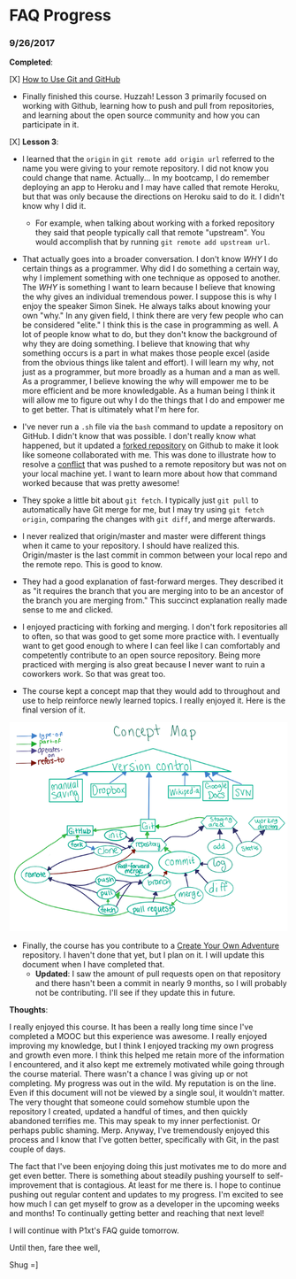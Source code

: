 # FAQ Progress

### 9/26/2017

**Completed**:

[X] [How to Use Git and GitHub](https://www.udacity.com/course/how-to-use-git-and-github--ud775)
  * Finally finished this course. Huzzah! Lesson 3 primarily focused on working with Github, learning how to push and pull from repositories, and learning about the open source community and how you can participate in it.

  [X] **Lesson 3**:

  - I learned that the `origin` in `git remote add origin url` referred to the name you were giving to your remote repository. I did not know you could change that name. Actually... In my bootcamp, I do remember deploying an app to Heroku and I may have called that remote Heroku, but that was only because the directions on Heroku said to do it. I didn't know why I did it.

     - For example, when talking about working with a forked repository they said that people typically call that remote "upstream". You would accomplish that by running `git remote add upstream url`.

  - That actually goes into a broader conversation. I don't know *WHY* I do certain things as a programmer. Why did I do something a certain way, why I implement something with one technique as opposed to another. The *WHY* is something I want to learn because I believe that knowing the why gives an individual tremendous power. I suppose this is why I enjoy the speaker Simon Sinek. He always talks about knowing your own "why." In any given field, I think there are very few people who can be considered "elite." I think this is the case in programming as well. A lot of people know what to do, but they don't know the background of why they are doing something. I believe that knowing that why something occurs is a part in what makes those people excel (aside from the obvious things like talent and effort). I will learn my why, not just as a programmer, but more broadly as a human and a man as well. As a programmer, I believe knowing the why will empower me to be more efficient and be more knowledgable. As a human being I think it will allow me to figure out why I do the things that I do and empower me to get better. That is ultimately what I'm here for.

  - I've never run a `.sh` file via the `bash` command to update a repository on GitHub. I didn't know that was possible. I don't really know what happened, but it updated a [forked repository](https://github.com/ShugKnight24/recipes) on Github to make it look like someone collaborated with me. This was done to illustrate how to resolve a [conflict](https://github.com/ShugKnight24/recipes/commit/909199955ecf823300bd4d2449f29f7c85408031) that was pushed to a remote repository but was not on your local machine yet. I want to learn more about how that command worked because that was pretty awesome!

  - They spoke a little bit about `git fetch`. I typically just `git pull` to automatically have Git merge for me, but I may try using `git fetch origin`, comparing the changes with `git diff`, and merge afterwards.

  - I never realized that origin/master and master were different things when it came to your repository. I should have realized this. Origin/master is the last commit in common between your local repo and the remote repo. This is good to know.

  - They had a good explanation of fast-forward merges. They described it as "it requires the branch that you are merging into to be an ancestor of the branch you are merging from." This succinct explanation really made sense to me and clicked.

  - I enjoyed practicing with forking and merging. I don't fork repositories all to often, so that was good to get some more practice with. I eventually want to get good enough to where I can feel like I can comfortably and competently contribute to an open source repository. Being more practiced with merging is also great because I never want to ruin a coworkers work. So that was great too.

  - The course kept a concept map that they would add to throughout and use to help reinforce newly learned topics. I really enjoyed it. Here is the final version of it.

  ![How to Use Git and GitHub Final Concept Map](../img/concept_map_final.png)

  - Finally, the course has you contribute to a [Create Your Own Adventure](https://github.com/udacity/create-your-own-adventure) repository. I haven't done that yet, but I plan on it. I will update this document when I have completed that.
    - **Updated**: I saw the amount of pull requests open on that repository and there hasn't been a commit in nearly 9 months, so I will probably not be contributing. I'll see if they update this in future.

**Thoughts**:

I really enjoyed this course. It has been a really long time since I've completed a MOOC but this experience was awesome. I really enjoyed improving my knowledge, but I think I enjoyed tracking my own progress and growth even more. I think this helped me retain more of the information I encountered, and it also kept me extremely motivated while going through the course material. There wasn't a chance I was giving up or not completing. My progress was out in the wild. My reputation is on the line. Even if this document will not be viewed by a single soul, it wouldn't matter. The very thought that someone could somehow stumble upon the repository I created, updated a handful of times, and then quickly abandoned terrifies me. This may speak to my inner perfectionist. Or perhaps public shaming. Merp. Anyway, I've tremendously enjoyed this process and I know that I've gotten better, specifically with Git, in the past couple of days.

The fact that I've been enjoying doing this just motivates me to do more and get even better. There is something about steadily pushing yourself to self-improvement that is contagious. At least for me there is. I hope to continue pushing out regular content and updates to my progress. I'm excited to see how much I can get myself to grow as a developer in the upcoming weeks and months! To continually getting better and reaching that next level!

I will continue with P1xt's FAQ guide tomorrow.

Until then, fare thee well,

Shug =]
